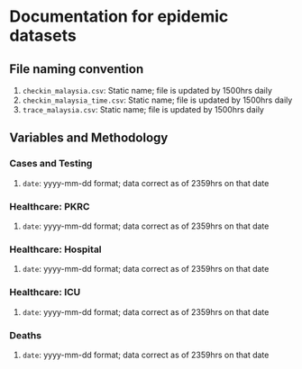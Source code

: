 # Documentation for epidemic datasets

## File naming convention

1) `checkin_malaysia.csv`: Static name; file is updated by 1500hrs daily
2) `checkin_malaysia_time.csv`: Static name; file is updated by 1500hrs daily
3) `trace_malaysia.csv`: Static name; file is updated by 1500hrs daily

## Variables and Methodology

### Cases and Testing

1) `date`: yyyy-mm-dd format; data correct as of 2359hrs on that date

### Healthcare: PKRC

1) `date`: yyyy-mm-dd format; data correct as of 2359hrs on that date

### Healthcare: Hospital

1) `date`: yyyy-mm-dd format; data correct as of 2359hrs on that date

### Healthcare: ICU

1) `date`: yyyy-mm-dd format; data correct as of 2359hrs on that date

### Deaths

1) `date`: yyyy-mm-dd format; data correct as of 2359hrs on that date

